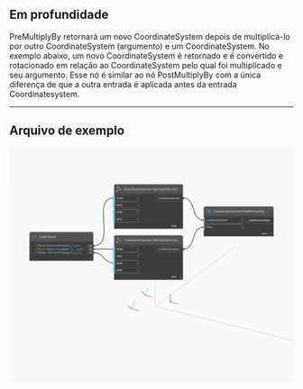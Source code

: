 ## Em profundidade
PreMultiplyBy retornará um novo CoordinateSystem depois de multiplicá-lo por outro CoordinateSystem (argumento) e um CoordinateSystem. No exemplo abaixo, um novo CoordinateSystem é retornado e é convertido e rotacionado em relação ao CoordinateSystem pelo qual foi multiplicado e seu argumento. Esse nó é similar ao nó PostMultiplyBy com a única diferença de que a outra entrada é aplicada antes da entrada Coordinatesystem.
___
## Arquivo de exemplo

![PreMultiplyBy](./Autodesk.DesignScript.Geometry.CoordinateSystem.PreMultiplyBy_img.jpg)

